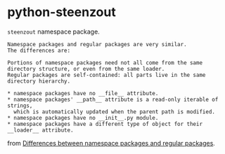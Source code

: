 # python-steenzout
`steenzout` namespace package.

```
Namespace packages and regular packages are very similar.
The differences are:

Portions of namespace packages need not all come from the same directory structure, or even from the same loader.
Regular packages are self-contained: all parts live in the same directory hierarchy.

* namespace packages have no __file__ attribute.
* namespace packages' __path__ attribute is a read-only iterable of strings,
  which is automatically updated when the parent path is modified.
* namespace packages have no __init__.py module.
* namespace packages have a different type of object for their __loader__ attribute.
```
from [Differences between namespace packages and regular packages](https://www.python.org/dev/peps/pep-0420/#differences-between-namespace-packages-and-regular-packages).
